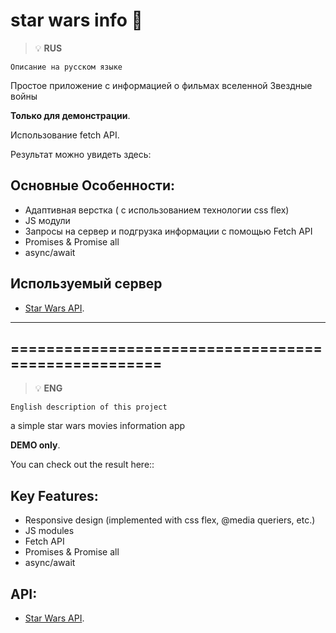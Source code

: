 # star wars info 🌌 

> :bulb: **RUS** 

``` Описание на русском языке ```

Простое приложение с информацией о фильмах вселенной Звездные войны

**Только для демонстрации**.  

Использование fetch API. 

Результат можно увидеть здесь:


## Основные Особенности:
- Адаптивная верстка ( с использованием технологии css flex)
- JS модули
- Запросы на сервер и подгрузка информации с помощью Fetch API
- Promises & Promise all
- async/await

## Используемый сервер
- [Star Wars API](https://swapi.dev).


---
====================================================
---



> :bulb: **ENG** 

``` English description of this project ```

a simple star wars movies information app

**DEMO only**.  

You can check out the result here::
 

## Key Features:
- Responsive design (implemented with css flex, @media queriers, etc.)
- JS modules
- Fetch API
- Promises & Promise all
- async/await

## API:
- [Star Wars API](https://swapi.dev).
